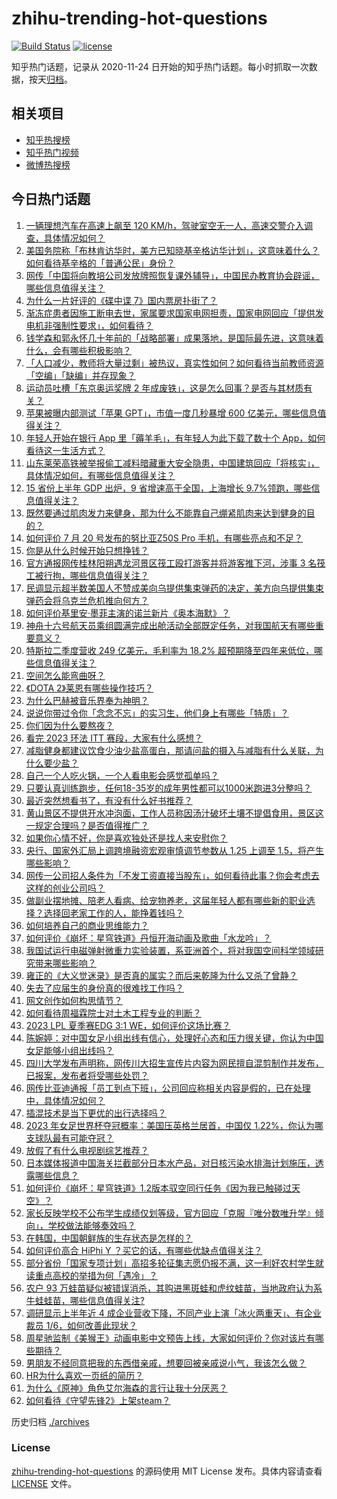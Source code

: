 # zhihu-trending-hot-questions

[![Build Status](https://github.com/justjavac/zhihu-trending-hot-questions/workflows/ci/badge.svg?branch=master)](https://github.com/justjavac/zhihu-trending-hot-questions/actions)
[![license](https://img.shields.io/github/license/justjavac/zhihu-trending-hot-questions)](https://github.com/justjavac/zhihu-trending-hot-questions/blob/master/LICENSE)

知乎热门话题，记录从 2020-11-24
日开始的知乎热门话题。每小时抓取一次数据，按天[归档](./archives)。

## 相关项目

- [知乎热搜榜](https://github.com/justjavac/zhihu-trending-top-search)
- [知乎热门视频](https://github.com/justjavac/zhihu-trending-hot-video)
- [微博热搜榜](https://github.com/justjavac/weibo-trending-hot-search)

## 今日热门话题

<!-- BEGIN -->
<!-- 最后更新时间 Fri Jul 21 2023 05:09:11 GMT+0800 (China Standard Time) -->

1. [一辆理想汽车在高速上飙至 120 KM/h，驾驶室空无一人，高速交警介入调查，具体情况如何？](https://www.zhihu.com/question/613049306)
1. [美国务院称「布林肯访华时，美方已知晓基辛格访华计划」，这意味着什么？如何看待基辛格的「普通公民」身份？](https://www.zhihu.com/question/613055619)
1. [网传「中国将向教培公司发放牌照恢复课外辅导」，中国民办教育协会辟谣，哪些信息值得关注？](https://www.zhihu.com/question/613118602)
1. [为什么一片好评的《碟中谍 7》国内票房扑街了？](https://www.zhihu.com/question/612702235)
1. [渐冻症患者因施工断电去世，家属要求国家电网担责，国家电网回应「提供发电机非强制性要求」，如何看待？](https://www.zhihu.com/question/613063503)
1. [钱学森和郭永怀几十年前的「战略部署」成果落地，是国际最先进，这意味着什么，会有哪些积极影响？](https://www.zhihu.com/question/612497437)
1. [「人口减少，教师将大量过剩」被热议，真实性如何？如何看待当前教师资源「空编」「缺编」并存现象？](https://www.zhihu.com/question/613079520)
1. [运动员吐槽「东京奥运奖牌 2 年成废铁」，这是怎么回事？是否与其材质有关？](https://www.zhihu.com/question/612661192)
1. [苹果被曝内部测试「苹果 GPT」，市值一度几秒暴增 600 亿美元，哪些信息值得关注？](https://www.zhihu.com/question/613034182)
1. [年轻人开始在银行 App 里「薅羊毛」，有年轻人为此下载了数十个 App，如何看待这一生活方式？](https://www.zhihu.com/question/613079698)
1. [山东莱荣高铁被举报偷工减料暗藏重大安全隐患，中国建筑回应「将核实」，具体情况如何，有哪些信息值得关注？](https://www.zhihu.com/question/613053550)
1. [15 省份上半年 GDP 出炉，9 省增速高于全国，上海增长 9.7%领跑，哪些信息值得关注？](https://www.zhihu.com/question/613152955)
1. [既然要通过肌肉发力来健身，那为什么不能靠自己绷紧肌肉来达到健身的目的？](https://www.zhihu.com/question/603489426)
1. [如何评价 7 月 20 号发布的努比亚Z50S Pro 手机，有哪些亮点和不足？](https://www.zhihu.com/question/612912743)
1. [你是从什么时候开始只想挣钱？](https://www.zhihu.com/question/401854781)
1. [官方通报网传桂林阳朔遇龙河景区筏工殴打游客并将游客推下河，涉事 3 名筏工被行拘，哪些信息值得关注？](https://www.zhihu.com/question/612916204)
1. [民调显示超半数美国人不赞成美向乌提供集束弹药的决定，美方向乌提供集束弹药会将乌克兰危机推向何方？](https://www.zhihu.com/question/613038670)
1. [如何评价基里安·墨菲主演的诺兰新片《奥本海默》？](https://www.zhihu.com/question/610975305)
1. [神舟十六号航天员乘组圆满完成出舱活动全部既定任务，对我国航天有哪些重要意义？](https://www.zhihu.com/question/612931663)
1. [特斯拉二季度营收 249 亿美元，毛利率为 18.2% 超预期降至四年来低位，哪些信息值得关注？](https://www.zhihu.com/question/613034146)
1. [空间怎么能弯曲呀？](https://www.zhihu.com/question/605196648)
1. [《DOTA 2》莱恩有哪些操作技巧？](https://www.zhihu.com/question/561938103)
1. [为什么巴赫被音乐界奉为神明？](https://www.zhihu.com/question/588826034)
1. [说说你带过令你「念念不忘」的实习生，他们身上有哪些「特质」？](https://www.zhihu.com/question/611895587)
1. [你们因为什么要熬夜？](https://www.zhihu.com/question/604344532)
1. [看完 2023 环法 ITT 赛段，大家有什么感想？](https://www.zhihu.com/question/612852781)
1. [减脂健身都建议饮食少油少盐高蛋白，那请问盐的摄入与减脂有什么关联，为什么要少盐？](https://www.zhihu.com/question/63387860)
1. [自己一个人吃火锅，一个人看电影会感觉孤单吗？](https://www.zhihu.com/question/610421196)
1. [只要认真训练跑步，任何18-35岁的成年男性都可以1000米跑进3分整吗？](https://www.zhihu.com/question/612953791)
1. [最近突然想看书了，有没有什么好书推荐？](https://www.zhihu.com/question/608310132)
1. [黄山景区不提供开水冲泡面，工作人员称因汤汁破坏土壤不提倡食用，景区这一规定合理吗？是否值得推广？](https://www.zhihu.com/question/612709533)
1. [如果你心情不好，你是喜欢独处还是找人来安慰你？](https://www.zhihu.com/question/611342628)
1. [央行、国家外汇局上调跨境融资宏观审慎调节参数从 1.25 上调至 1.5，将产生哪些影响？](https://www.zhihu.com/question/613065460)
1. [网传一公司招人条件为「不发工资直接当股东」，如何看待此事？你会考虑去这样的创业公司吗？](https://www.zhihu.com/question/613092642)
1. [做副业摆地摊、陪老人看病、给宠物养老，这届年轻人都有哪些新的职业选择？选择回老家工作的人，能挣着钱吗？](https://www.zhihu.com/question/612937367)
1. [如何培养自己的商业思维能力？](https://www.zhihu.com/question/337476148)
1. [如何评价《崩坏：星穹铁道》丹恒开海动画及歌曲「水龙吟」？](https://www.zhihu.com/question/613090251)
1. [我国试运行电磁弹射微重力实验装置，系亚洲首个，将对我国空间科学领域研究带来哪些影响？](https://www.zhihu.com/question/612952019)
1. [雍正的《大义觉迷录》是否真的属实？而后来乾隆为什么又杀了曾静？](https://www.zhihu.com/question/516326675)
1. [失去了应届生的身份真的很难找工作吗？](https://www.zhihu.com/question/556648354)
1. [网文创作如何构思情节？](https://www.zhihu.com/question/604794480)
1. [如何看待周福霖院士对土木工程专业的判断？](https://www.zhihu.com/question/612493674)
1. [2023 LPL 夏季赛EDG 3:1 WE，如何评价这场比赛？](https://www.zhihu.com/question/613091405)
1. [陈婉婷：对中国女足小组出线有信心，处理好心态和压力很关键，你认为中国女足能够小组出线吗？](https://www.zhihu.com/question/613050066)
1. [四川大学发布声明称，网传川大招生宣传片内容为网民擅自混剪制作并发布，已报案，发布者将受哪些处罚？](https://www.zhihu.com/question/612952652)
1. [网传比亚迪通报「员工到点下班」，公司回应称相关内容是假的，已在处理中，具体情况如何？](https://www.zhihu.com/question/612909450)
1. [插混技术是当下更优的出行选择吗？](https://www.zhihu.com/question/600847889)
1. [2023 年女足世界杯夺冠概率：美国压英格兰居首，中国仅 1.22%，你认为哪支球队最有可能夺冠？](https://www.zhihu.com/question/612853968)
1. [放假了有什么电视剧综艺推荐？](https://www.zhihu.com/question/608853382)
1. [日本媒体报道中国海关拦截部分日本水产品，对日核污染水排海计划施压，透露哪些信息？](https://www.zhihu.com/question/613045661)
1. [如何评价《崩坏：星穹铁道》1.2版本驭空同行任务《因为我已触碰过天空》？](https://www.zhihu.com/question/612881798)
1. [家长反映学校不公布学生成绩仅划等级，官方回应「克服『唯分数唯升学』倾向」，学校做法能够奏效吗？](https://www.zhihu.com/question/612515993)
1. [在韩国，中国朝鲜族的生存状态是怎样的？](https://www.zhihu.com/question/32191061)
1. [如何评价高合 HiPhi Y ？买它的话，有哪些优缺点值得关注？](https://www.zhihu.com/question/611900722)
1. [部分省份「国家专项计划」高招多轮征集志愿仍报不满，这一利好农村学生就读重点高校的举措为何「遇冷」？](https://www.zhihu.com/question/613046802)
1. [农户 93 万蛙苗疑似被错误消杀，其购进黑斑蛙和虎纹蛙苗，当地政府认为系牛蛙蛙苗，哪些信息值得关注?](https://www.zhihu.com/question/612923916)
1. [调研显示上半年近 4 成企业营收下降，不同产业上演「冰火两重天」、有企业裁员 1/6，如何改善此现状？](https://www.zhihu.com/question/613058702)
1. [周星驰监制《美猴王》动画电影中文预告上线，大家如何评价？你对该片有哪些期待？](https://www.zhihu.com/question/612670330)
1. [男朋友不经同意把我的东西借亲戚，想要回被亲戚说小气，我该怎么做？](https://www.zhihu.com/question/612442647)
1. [HR为什么喜欢一页纸的简历？](https://www.zhihu.com/question/593423561)
1. [为什么《原神》角色艾尔海森的言行让我十分厌恶？](https://www.zhihu.com/question/612386721)
1. [如何看待《守望先锋2》上架steam？](https://www.zhihu.com/question/613010549)

<!-- END -->

历史归档 [./archives](./archives)

### License

[zhihu-trending-hot-questions](https://github.com/justjavac/zhihu-trending-hot-questions)
的源码使用 MIT License 发布。具体内容请查看 [LICENSE](./LICENSE) 文件。
